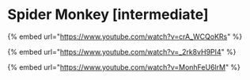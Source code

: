 # Spider Monkey \[intermediate]

{% embed url="https://www.youtube.com/watch?v=crA_WCQoKRs" %}

{% embed url="https://www.youtube.com/watch?v=_2rk8vH9PI4" %}

{% embed url="https://www.youtube.com/watch?v=MonhFeU6lrM" %}
